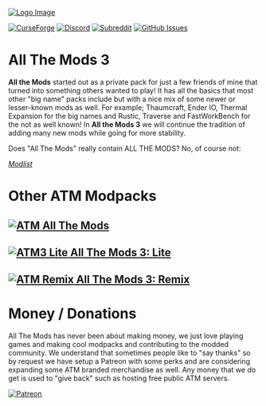 [![Logo Image](https://i.imgur.com/R3RgVCP.png)](https://minecraft.curseforge.com/members/ATMTeam/projects)

[![CurseForge](http://cf.way2muchnoise.eu/full_269708_downloads.svg)](https://minecraft.curseforge.com/projects/all-the-mods-3)
[![Discord](https://img.shields.io/discord/254530689225981953.svg?&label=discord&colorB=yellow)](https://discordapp.com/invite/rbSZNDQ)
[![Subreddit](https://img.shields.io/badge/subreddit-r%2Fallthemods-red.svg)](https://reddit.com/r/allthemods)
[![GitHub Issues](https://img.shields.io/github/issues/AllTheMods/ATM-3.svg)](https://github.com/AllTheMods/ATM-3/issues)

# All The Mods 3
**All the Mods** started out as a private pack for just a few friends of mine that turned into something others wanted to play! It has all the basics that most other "big name" packs include but with a nice mix of some newer or lesser-known mods as well. For example; Thaumcraft, Ender IO, Thermal Expansion for the big names and Rustic, Traverse and FastWorkBench for the not as well known! In **All the Mods 3** we will continue the tradition of adding many new mods while going for more stability.

Does "All The Mods" really contain ALL THE MODS? No, of course not:

*[Modlist](https://rawgit.com/AllTheMods/ATM-3/master/modlist.html)*

# Other ATM Modpacks
[![ATM](http://cf.way2muchnoise.eu/full_242462_downloads.svg) All The Mods](https://minecraft.curseforge.com/projects/all-the-mods)
--
[![ATM3 Lite](http://cf.way2muchnoise.eu/full_274129_downloads.svg) All The Mods 3: Lite](https://minecraft.curseforge.com/projects/atm-3-lite)
--
[![ATM Remix](http://cf.way2muchnoise.eu/full_301845_downloads.svg) All The Mods 3: Remix](https://minecraft.curseforge.com/projects/all-the-mods-3-remix)
--

# Money / Donations
All The Mods has never been about making money, we just love playing games and making cool modpacks and contributing to the modded community. We understand that sometimes people like to "say thanks" so by request we have setup a Patreon with some perks and are considering expanding some ATM branded merchandise as well. Any money that we do get is used to "give back" such as hosting free public ATM servers.

[![Patreon](https://c5.patreon.com/external/logo/become_a_patron_button.png)](https://www.patreon.com/allthemods)
